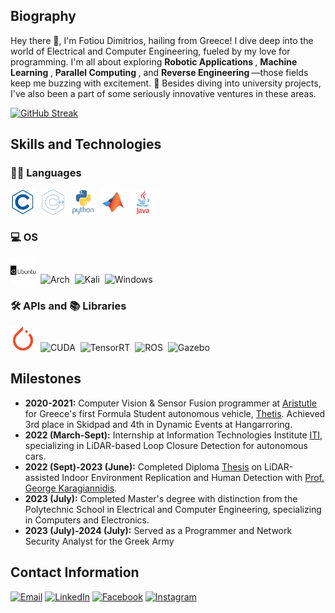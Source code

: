 ## Biography
Hey there 👋, I'm Fotiou Dimitrios, hailing from Greece! I dive deep into the world of Electrical and Computer Engineering, fueled by my love for programming. I'm all about exploring <b>Robotic Applications </b>, <b> Machine Learning </b>, <b> Parallel Computing </b>, and <b> Reverse Engineering </b>—those fields keep me buzzing with excitement. 🚀 Besides diving into university projects, I've also been a part of some seriously innovative ventures in these areas.

[![GitHub Streak](http://github-readme-streak-stats.herokuapp.com?user=dimfot3&theme=dark&background=000000)](https://git.io/streak-stats)

## Skills and Technologies
### 👨‍💻 Languages
<div>
  <img src="https://github.com/devicons/devicon/blob/master/icons/c/c-line.svg" title="C" alt="C" width="40" height="40"/>&nbsp;
  <img src="https://github.com/devicons/devicon/blob/master/icons/cplusplus/cplusplus-line.svg" title="Cpp" alt="Cpp" width="40" height="40"/>&nbsp;
  <img src="https://github.com/devicons/devicon/blob/master/icons/python/python-original-wordmark.svg" title="Python" alt="Python" width="40" height="40"/>&nbsp;
  <img src="https://github.com/devicons/devicon/blob/master/icons/matlab/matlab-original.svg" title="Matlab" alt="Matlab" width="40" height="40"/>&nbsp;
  <img src="https://github.com/devicons/devicon/blob/master/icons/java/java-original-wordmark.svg" title="Java" alt="Java" width="40" height="40"/>&nbsp;
</div>

### 💻 OS
<div>
  <img src="https://github.com/devicons/devicon/blob/master/icons/ubuntu/ubuntu-plain-wordmark.svg" title="Ubuntu" alt="Ubuntu" width="40" height="40"/>&nbsp;
  <img src="https://drive.google.com/uc?id=1H6Ut8wouqt_jtH7nkCTaoghZWlckV9cD" title="Arch" alt="Arch" width="40" height="40"/>&nbsp;
  <img src="https://drive.google.com/uc?id=1J1n5p-nHoQXnePoepQhAyeP92Trxt9HG" title="Kali" alt="Kali" width="40" height="40"/>&nbsp;
  <img src="https://drive.google.com/uc?id=1XkQY95_F3tmkl1yvl_qJBgnhDQeFVDNo" title="Windows" alt="Windows" width="40" height="40"/>&nbsp;
</div>


### 🛠️ APIs and 📚 Libraries
<div>
  <img src="https://github.com/devicons/devicon/blob/master/icons/pytorch/pytorch-original.svg" title="Pytorch" alt="Pytorch" width="40" height="40"/>&nbsp;
  <img src="https://drive.google.com/uc?id=1ukPGmIMl519ErKzLsaQrPw9_LsJXNS7d" title="CUDA" alt="CUDA" width="40" height="40"/>&nbsp;
  <img src="https://drive.google.com/uc?id=1BWEtgIZ6Uwj_t66RaHqNS7QO0KSTsMT_" title="TensorRT" alt="TensorRT" width="40" height="40"/>&nbsp;
  <img src="https://drive.google.com/uc?id=1sMS47BnVk6amfMAwS4_Z7SNrvL_hcqu7" title="ROS" alt="ROS" width="80" height="40"/>&nbsp;
  <img src="https://drive.google.com/uc?id=1IYvu9NG3bl7uUMLKaieBsQ0F8UngfZvt" title="Gazebo" alt="Gazebo" width="40" height="40"/>&nbsp;
</div>

## Milestones

- **2020-2021:** Computer Vision & Sensor Fusion programmer at [Aristutle](https://www.aristurtle.gr/) for Greece's first Formula Student autonomous vehicle, [Thetis](https://www.aristurtle.gr/thetisdv/). Achieved 3rd place in Skidpad and 4th in Dynamic Events at Hangarroring.
- **2022 (March-Sept):** Internship at Information Technologies Institute [ITI](https://www.iti.gr/iti/en/home/), specializing in LiDAR-based Loop Closure Detection for autonomous cars.
- **2022 (Sept)-2023 (June):** Completed Diploma [Thesis](https://drive.google.com/file/d/1bU3LGlbmP9Ni8-itYjfeBEJv9t3pE1vR/view?pli=1) on LiDAR-assisted Indoor Environment Replication and Human Detection with [Prof. George Karagiannidis](https://scholar.google.com/citations?user=7FZ1r94AAAAJ).
- **2023 (July):** Completed Master's degree with distinction from the Polytechnic School in Electrical and Computer Engineering, specializing in Computers and Electronics.
- **2023 (July)-2024 (July):** Served as a Programmer and Network Security Analyst for the Greek Army

## Contact Information
[![Email](https://img.shields.io/badge/Email-D14836?style=for-the-badge&logo=gmail&logoColor=white)](mailto:fotiou.dimitris3@gmail.com) 
[![LinkedIn](https://img.shields.io/badge/LinkedIn-0077B5?style=for-the-badge&logo=linkedin&logoColor=white)](https://gr.linkedin.com/in/dimitrios-fotiou-a74200189?trk=people-guest_people_search-card) 
[![Facebook](https://img.shields.io/badge/Facebook-1877F2?style=for-the-badge&logo=facebook&logoColor=white)](https://www.facebook.com/fotiou3) 
[![Instagram](https://img.shields.io/badge/Instagram-E4405F?style=for-the-badge&logo=instagram&logoColor=white)](https://www.instagram.com/dimitrisfwtiou/)

